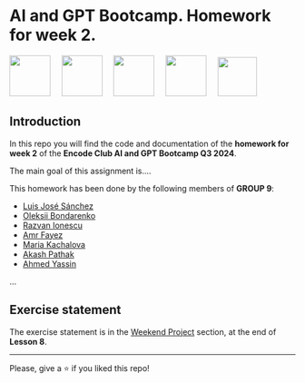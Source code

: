 # AI and GPT Bootcamp. Homework for week 2.

<img src="images/encodeclub.png" height="72">&nbsp;&nbsp;&nbsp;&nbsp;&nbsp;<img src="images/AIGPT_bootcamp.png" height="72">&nbsp;&nbsp;&nbsp;&nbsp;&nbsp;<img src="images/python_logo.png" height="72">&nbsp;&nbsp;&nbsp;&nbsp;&nbsp;<img src="images/jupyter.png" height="72">&nbsp;&nbsp;&nbsp;&nbsp;&nbsp;<img src="images/colab.png" height="69">

## Introduction

In this repo you will find the code and documentation of the **homework for week 2** of the 
**Encode Club AI and GPT Bootcamp Q3 2024**.

The main goal of this assignment is....

This homework has been done by the following members of **GROUP 9**:

* [Luis José Sánchez](https://github.com/LuisJoseSanchez)
* [Oleksii Bondarenko](https://github.com/alexmazaltov)
* [Razvan Ionescu](https://github.com/ionescu77)
* [Amr Fayez](https://github.com/amrfayez)
* [Maria Kachalova](https://github.com/MaryFox)
* [Akash Pathak](https://github.com/akkikumar72)
* [Ahmed Yassin](https://github.com/AYassin01)

...

## Exercise statement

The exercise statement is in the [Weekend Project](https://github.com/Encode-Club-AI-Bootcamp/Generative-AI-Applications/tree/main/Lesson-08#weekend-project) section, at the end of **Lesson 8**.

<hr>

Please, give a ⭐ if you liked this repo!
